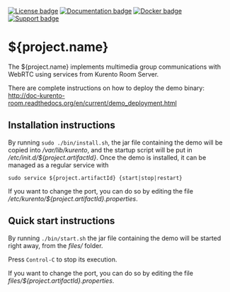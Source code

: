 [![License badge](https://img.shields.io/badge/license-Apache2-orange.svg)](http://www.apache.org/licenses/LICENSE-2.0)
[![Documentation badge](https://readthedocs.org/projects/fiware-orion/badge/?version=latest)](http://doc-kurento.readthedocs.org/en/latest/)
[![Docker badge](https://img.shields.io/docker/pulls/fiware/orion.svg)](https://hub.docker.com/r/fiware/stream-oriented-kurento/)
[![Support badge]( https://img.shields.io/badge/support-sof-yellowgreen.svg)](http://stackoverflow.com/questions/tagged/kurento)

${project.name}
======================

The ${project.name} implements multimedia group communications with WebRTC using services from 
Kurento Room Server.

There are complete instructions on how to deploy the demo binary: 
http://doc-kurento-room.readthedocs.org/en/current/demo_deployment.html

Installation instructions
-------------------------

By running `sudo ./bin/install.sh`, the jar file containing the demo will be copied into 
_/var/lib/kurento_, and the startup script will be put in _/etc/init.d/${project.artifactId}_. Once 
the demo is installed, it can be managed as a regular service with

```
sudo service ${project.artifactId} {start|stop|restart}
```
If you want to change the port, you can do so by editing the file _/etc/kurento/${project.artifactId}.properties_.

Quick start instructions
------------------------

By running `./bin/start.sh` the jar file containing the demo will be started right away, from the
_files/_ folder.

Press `Control-C` to stop its execution.

If you want to change the port, you can do so by editing the file _files/${project.artifactId}.properties_.
